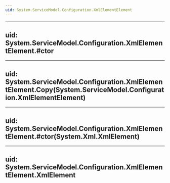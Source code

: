 ```yaml
---
uid: System.ServiceModel.Configuration.XmlElementElement
---
```


---
uid: System.ServiceModel.Configuration.XmlElementElement.#ctor
---

---
uid: System.ServiceModel.Configuration.XmlElementElement.Copy(System.ServiceModel.Configuration.XmlElementElement)
---

---
uid: System.ServiceModel.Configuration.XmlElementElement.#ctor(System.Xml.XmlElement)
---

---
uid: System.ServiceModel.Configuration.XmlElementElement.XmlElement
---
